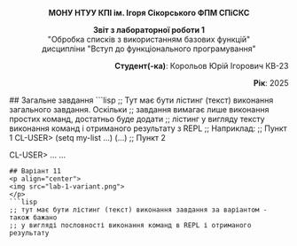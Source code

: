 <p align="center"><b>МОНУ НТУУ КПІ ім. Ігоря Сікорського ФПМ СПіСКС</b></p>
<p align="center">
<b>Звіт з лабораторної роботи 1</b><br/>
"Обробка списків з використанням базових функцій"<br/>
дисципліни "Вступ до функціонального програмування"
</p>
<p align="right"><b>Студент(-ка)</b>: Корольов Юрій Ігорович КВ-23</p>
<p align="right"><b>Рік</b>: 2025</p>
## Загальне завдання
<!--
лістинг пунктів загального завдання можна навести або в одному блоці коду
із коментарями, що позначають початок виконання окремих пунктів, або ж
розділити весь лістинг на окремі блоки коду і додати для них підзаголовки
(напр. ### Пункт 1).
-->
```lisp
;; Тут має бути лістинг (текст) виконання загального завдання. Оскільки
;; завдання вимагає лише виконання простих команд, достатньо буде додати
;; лістинг у вигляду тексту виконання команд і отриманого результату з REPL
;; Наприклад:
;; Пункт 1
CL-USER> (setq my-list ...)
(...)
;; Пункт 2

CL-USER> ...
...
```
## Варіант 11
<p align="center">
<img src="lab-1-variant.png">
</p>
```lisp
;; тут має бути лістинг (текст) виконання завдання за варіантом - також бажано
;; у вигляді пословності виконання команд в REPL і отриманого результату